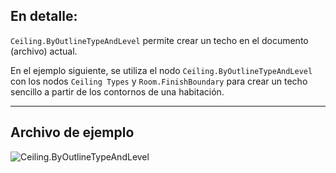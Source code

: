 ## En detalle:
`Ceiling.ByOutlineTypeAndLevel` permite crear un techo en el documento (archivo) actual.

En el ejemplo siguiente, se utiliza el nodo `Ceiling.ByOutlineTypeAndLevel` con los nodos `Ceiling Types` y `Room.FinishBoundary` para crear un techo sencillo a partir de los contornos de una habitación.

___
## Archivo de ejemplo

![Ceiling.ByOutlineTypeAndLevel](./Revit.Elements.Ceiling.ByOutlineTypeAndLevel(outlineCurves,%20ceilingType,%20level)_img.jpg)
